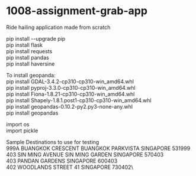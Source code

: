# 1008-assignment-grab-app
Ride hailing application made from scratch

pip install --upgrade pip\
pip install flask\
pip install requests\
pip install pandas\
pip install haversine

To install geopanda:\
pip install GDAL-3.4.2-cp310-cp310-win_amd64.whl\
pip install pyproj-3.3.0-cp310-cp310-win_amd64.whl\
pip install Fiona-1.8.21-cp310-cp310-win_amd64.whl\
pip install Shapely-1.8.1.post1-cp310-cp310-win_amd64.whl\
pip install geopandas-0.10.2-py2.py3-none-any.whl\
pip install geopandas

import os\
import pickle

Sample Destinations to use for testing\
999A BUANGKOK CRESCENT BUANGKOK PARKVISTA SINGAPORE 531999\
403 SIN MING AVENUE SIN MING GARDEN SINGAPORE 570403\
403 PANDAN GARDENS SINGAPORE 600403\
402 WOODLANDS STREET 41 SINGAPORE 730402\